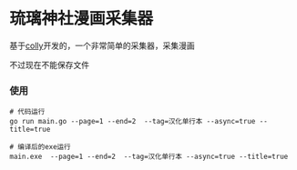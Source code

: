 # 琉璃神社漫画采集器



基于[colly](github.com/gocolly/colly)开发的，一个非常简单的采集器，采集漫画

不过现在不能保存文件





### 使用

```shell
# 代码运行
go run main.go --page=1 --end=2  --tag=汉化单行本 --async=true --title=true

# 编译后的exe运行
main.exe  --page=1 --end=2  --tag=汉化单行本 --async=true --title=true

```





